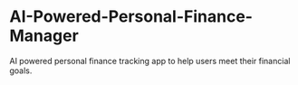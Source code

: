 # AI-Powered-Personal-Finance-Manager
AI powered personal finance tracking app to help users meet their financial goals.
